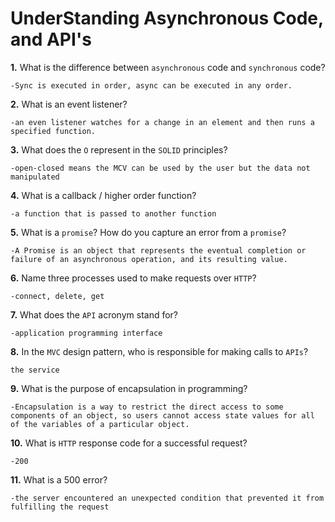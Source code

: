 # UnderStanding Asynchronous Code, and API's

**1.** What is the difference between `asynchronous` code and `synchronous` code?
<!-- enter you answer in the space below -->
```
-Sync is executed in order, async can be executed in any order.
```
**2.** What is an event listener?
<!-- enter you answer in the space below -->
```
-an even listener watches for a change in an element and then runs a specified function.
```
**3.** What does the `O` represent in the `SOLID` principles?
<!-- enter you answer in the space below -->
```
-open-closed means the MCV can be used by the user but the data not manipulated

```
**4.** What is a callback / higher order function?
<!-- enter you answer in the space below -->
```
-a function that is passed to another function
```
**5.** What is a `promise`? How do you capture an error from a `promise`?
<!-- enter you answer in the space below -->
```
-A Promise is an object that represents the eventual completion or failure of an asynchronous operation, and its resulting value.
```
**6.** Name three processes used to make requests over `HTTP`?
<!-- enter you answer in the space below -->
```
-connect, delete, get
```
**7.** What does the `API` acronym stand for?
<!-- enter you answer in the space below -->
```
-application programming interface
```
**8.** In the `MVC` design pattern, who is responsible for making calls to `APIs`?
<!-- enter you answer in the space below -->
```
the service
```
**9.** What is the purpose of encapsulation in programming?
<!-- enter you answer in the space below -->
```
-Encapsulation is a way to restrict the direct access to some components of an object, so users cannot access state values for all of the variables of a particular object.
```
**10.** What is `HTTP` response code for a successful request?
<!-- enter you answer in the space below -->
```
-200
```
**11.** What is a 500 error?
<!-- enter you answer in the space below -->
```
-the server encountered an unexpected condition that prevented it from fulfilling the request
```